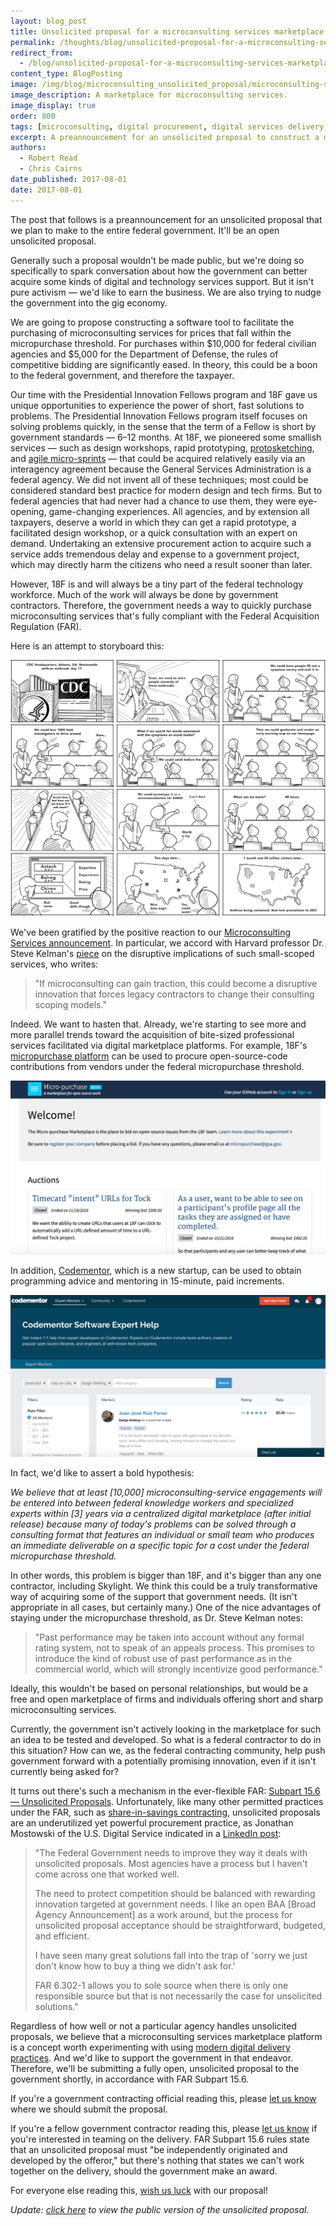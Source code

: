 ```yaml
---
layout: blog_post
title: Unsolicited proposal for a microconsulting services marketplace platform
permalink: /thoughts/blog/unsolicited-proposal-for-a-microconsulting-services-marketplace-platform/
redirect_from:
  - /blog/unsolicited-proposal-for-a-microconsulting-services-marketplace-platform/
content_type: BlogPosting
image: /img/blog/microconsulting_unsolicited_proposal/microconsulting-services-marketplace.png
image_description: A marketplace for microconsulting services.
image_display: true
order: 800
tags: [microconsulting, digital procurement, digital services delivery, robert read, chris cairns]
excerpt: A preannouncement for an unsolicited proposal to construct a microconsulting services marketplace platform, which we plan to pitch to the entire federal government.
authors:
  - Robert Read
  - Chris Cairns
date_published: 2017-08-01
date: 2017-08-01
---
```

The post that follows is a preannouncement for an unsolicited proposal that we plan to make to the entire federal government. It'll be an open unsolicited proposal.

Generally such a proposal wouldn't be made public, but we're doing so specifically to spark conversation about how the government can better acquire some kinds of digital and technology services support. But it isn't pure activism &mdash; we'd like to earn the business. We are also trying to nudge the government into the gig economy.

We are going to propose constructing a software tool to facilitate the purchasing of microconsulting services for prices that fall within the micropurchase threshold. For purchases within $10,000 for federal civilian agencies and $5,000 for the Department of Defense, the rules of competitive bidding are significantly eased. In theory, this could be a boon to the federal government, and therefore the taxpayer.

Our time with the Presidential Innovation Fellows program and 18F gave us unique opportunities to experience the power of short, fast solutions to problems. The Presidential Innovation Fellows program itself focuses on solving problems quickly, in the sense that the term of a Fellow is short by government standards &mdash; 6&ndash;12 months. At 18F, we pioneered some smallish services &mdash; such as design workshops, rapid prototyping, [protosketching](/work/experience/us-navy-protosketching/), and [agile micro-sprints](/work/experience/ssa-agile-microsprints/) &mdash; that could be acquired relatively easily via an interagency agreement because the General Services Administration is a federal agency. We did not invent all of these techniques; most could be considered standard best practice for modern design and tech firms. But to federal agencies that had never had a chance to use them, they were eye-opening, game-changing experiences. All agencies, and by extension all taxpayers, deserve a world in which they can get a rapid prototype, a facilitated design workshop, or a quick consultation with an expert on demand. Undertaking an extensive procurement action to acquire such a service adds tremendous delay and expense to a government project, which may directly harm the citizens who need a result sooner than later.

However, 18F is and will always be a tiny part of the federal technology workforce. Much of the work will always be done by government contractors. Therefore, the government needs a way to quickly purchase microconsulting services that's fully compliant with the Federal Acquisition Regulation (FAR).

Here is an attempt to storyboard this:

![Storyboard illustrating one potential use case for a microconsulting services marketplace platform.](/img/blog/microconsulting_unsolicited_proposal/microconsulting-services-marketplace-platform-storyboard.jpg)

We've been gratified by the positive reaction to our [Microconsulting Services announcement](/blog/supplement-your-team-with-specific-digital-expertise-through-our-microconsulting-services/). In particular, we accord with Harvard professor Dr. Steve Kelman's <a href="https://fcw.com/blogs/lectern/2017/07/kelman-microconsulting.aspx">piece</a> on the disruptive implications of such small-scoped services, who writes:

<blockquote cite="https://fcw.com/blogs/lectern/2017/07/kelman-microconsulting.aspx">
<p>"If microconsulting can gain traction, this could become a disruptive innovation that forces legacy contractors to change their consulting scoping models."</p>
</blockquote>

Indeed. We want to hasten that. Already, we're starting to see more and more parallel trends toward the acquisition of bite-sized professional services facilitated via digital marketplace platforms. For example, 18F's <a href="https://micropurchase.18f.gov/">micropurchase platform</a> can be used to procure open-source-code contributions from vendors under the federal micropurchase threshold.

<img class="shadow" src="/img/blog/microconsulting_unsolicited_proposal/18f-micropurchase-platform-screenshot.jpg" alt="Screenshot of 18F's micropurchase platform." />

In addition, <a href="https://www.codementor.io/">Codementor</a>, which is a new startup, can be used to obtain programming advice and mentoring in 15-minute, paid increments.

![Screenshot of Codementor.](/img/blog/microconsulting_unsolicited_proposal/codementor-screenshot.jpg)

In fact, we'd like to assert a bold hypothesis:

*We believe that at least [10,000] microconsulting-service engagements will be entered into between federal knowledge workers and specialized experts within [3] years via a centralized digital marketplace (after initial release) because many of today's problems can be solved through a consulting format that features an individual or small team who produces an immediate deliverable on a specific topic for a cost under the federal micropurchase threshold.*

In other words, this problem is bigger than 18F, and it's bigger than any one contractor, including Skylight. We think this could be a truly transformative way of acquiring some of the support that government needs. (It isn't appropriate in all cases, but certainly many.) One of the nice advantages of staying under the micropurchase threshold, as Dr. Steve Kelman notes:

<blockquote cite="https://fcw.com/blogs/lectern/2017/07/kelman-microconsulting.aspx">
<p>"Past performance may be taken into account without any formal rating system, not to speak of an appeals process. This promises to introduce the kind of robust use of past performance as in the commercial world, which will strongly incentivize good performance."</p>
</blockquote>

Ideally, this wouldn't be based on personal relationships, but would be a free and open marketplace of firms and individuals offering short and sharp microconsulting services.

Currently, the government isn't actively looking in the marketplace for such an idea to be tested and developed. So what is a federal contractor to do in this situation? How can we, as the federal contracting community, help push government forward with a potentially promising innovation, even if it isn't currently being asked for?

It turns out there's such a mechanism in the ever-flexible FAR: <a href="https://www.acquisition.gov/far/current/html/Subpart%2015_6.html#wp1104869">Subpart 15.6 &mdash; Unsolicited Proposals</a>. Unfortunately, like many other permitted practices under the FAR, such as [share-in-savings contracting](/blog/reactions-to-our-agile-share-in-savings-model/), unsolicited proposals are an underutilized yet powerful procurement practice, as Jonathan Mostowski of the U.S. Digital Service indicated in a <a href="https://www.linkedin.com/feed/update/urn:li:activity:6250374685427539968/">LinkedIn post</a>:

<blockquote cite="https://www.linkedin.com/feed/update/urn:li:activity:6250374685427539968/">
<p>"The Federal Government needs to improve they way it deals with unsolicited proposals. Most agencies have a process but I haven't come across one that worked well.</p>

<p>The need to protect competition should be balanced with rewarding innovation targeted at government needs. I like an open BAA [Broad Agency Announcement] as a work around, but the process for unsolicited proposal acceptance should be straightforward, budgeted, and efficient.</p>  

<p>I have seen many great solutions fall into the trap of 'sorry we just don't know how to buy a thing we didn't ask for.'</p>   

<p>FAR 6.302-1 allows you to sole source when there is only one responsible source but that is not necessarily the case for unsolicited solutions."</p>
</blockquote>

Regardless of how well or not a particular agency handles unsolicited proposals, we believe that a microconsulting services marketplace platform is a concept worth experimenting with using [modern digital delivery practices](/work/services/#digital-services-delivery). And we'd like to support the government in that endeavor. Therefore, we'll be submitting a fully open, unsolicited proposal to the government shortly, in accordance with FAR Subpart 15.6.

If you're a government contracting official reading this, please <a href="mailto:hello@skylight.digital">let us know</a> where we should submit the proposal.

If you're a fellow government contractor reading this, please <a href="mailto:hello@skylight.digital">let us know</a> if you're interested in teaming on the delivery. FAR Subpart 15.6 rules state that an unsolicited proposal must "be independently originated and developed by the offeror," but there's nothing that states we can't work together on the delivery, should the government make an award.

For everyone else reading this, <a href="mailto:hello@skylight.digital">wish us luck</a> with our proposal!

*Update: [click here](https://github.com/skylight-hq/microconsulting-platform-proposal) to view the public version of the unsolicited proposal.*
